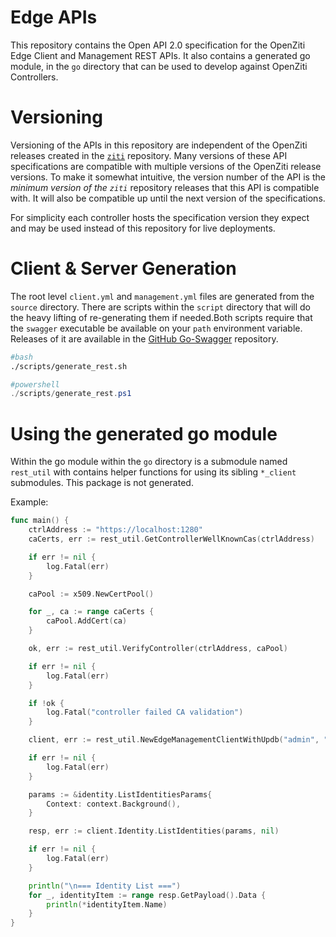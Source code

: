 # Edge APIs

This repository contains the Open API 2.0 specification for the OpenZiti Edge Client and Management REST APIs. It also
contains a generated go module, in the `go` directory that can be used to develop against OpenZiti Controllers.

# Versioning

Versioning of the APIs in this repository are independent of the OpenZiti releases created in the 
[`ziti`](https://github.com/openziti/zit) repository. Many versions of these API specifications are  compatible with 
multiple versions of the OpenZiti release versions. To make it somewhat intuitive, the version number of the API
is the *minimum version of the `ziti`* repository releases that this API is compatible with. It will also be 
compatible up until the next version of the specifications.

For simplicity each controller hosts the specification version they expect and may be used instead of this repository
for live deployments.

# Client & Server Generation

The root level `client.yml` and `management.yml` files are generated from the `source` directory. There are scripts
within the `script` directory that will do the heavy lifting of re-generating them if needed.Both scripts require
that the `swagger` executable be available on your `path` environment variable. Releases of it are available in the
[GitHub Go-Swagger](https://github.com/go-swagger/go-swagger/releases) repository.

```bash
#bash
./scripts/generate_rest.sh
```

```powershell
#powershell
./scripts/generate_rest.ps1
```

# Using the generated go module

Within the go module within the `go` directory is a submodule named `rest_util` with contains
helper functions for using its sibling `*_client` submodules. This package is not generated.


Example:
```go
func main() {
	ctrlAddress := "https://localhost:1280"
	caCerts, err := rest_util.GetControllerWellKnownCas(ctrlAddress)

	if err != nil {
		log.Fatal(err)
	}

	caPool := x509.NewCertPool()

	for _, ca := range caCerts {
		caPool.AddCert(ca)
	}

	ok, err := rest_util.VerifyController(ctrlAddress, caPool)

	if err != nil {
		log.Fatal(err)
	}

	if !ok {
		log.Fatal("controller failed CA validation")
	}

	client, err := rest_util.NewEdgeManagementClientWithUpdb("admin", "admin", ctrlAddress, caPool)

	if err != nil {
		log.Fatal(err)
	}

	params := &identity.ListIdentitiesParams{
		Context: context.Background(),
	}

	resp, err := client.Identity.ListIdentities(params, nil)

	if err != nil {
		log.Fatal(err)
	}

	println("\n=== Identity List ===")
	for _, identityItem := range resp.GetPayload().Data {
		println(*identityItem.Name)
	}
}
```